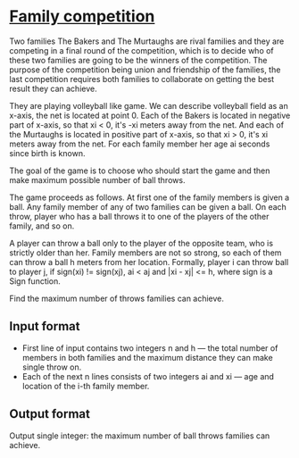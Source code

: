 # [Family competition][link]

Two families The Bakers and The Murtaughs are rival families and they are competing in a final round of the competition, which is to decide who of these two families are going to be the winners of the competition. The purpose of the competition being union and friendship of the families, the last competition requires both families to collaborate on getting the best result they can achieve.

They are playing volleyball like game. We can describe volleyball field as an x-axis, the net is located at point 0. Each of the Bakers is located in negative part of x-axis, so that xi < 0, it's -xi meters away from the net. And each of the Murtaughs is located in positive part of x-axis, so that xi > 0, it's xi meters away from the net. For each family member her age ai seconds since birth is known.

The goal of the game is to choose who should start the game and then make maximum possible number of ball throws.

The game proceeds as follows. At first one of the family members is given a ball. Any family member of any of two families can be given a ball. On each throw, player who has a ball throws it to one of the players of the other family, and so on.

A player can throw a ball only to the player of the opposite team, who is strictly older than her. Family members are not so strong, so each of them can throw a ball h meters from her location. Formally, player i can throw ball to player j, if sign(xi) != sign(xj), ai < aj and |xi - xj| <= h, where sign is a Sign function.

Find the maximum number of throws families can achieve.

## Input format

- First line of input contains two integers n and h — the total number of members in both families and the maximum distance they can make single throw on.
- Each of the next n lines consists of two integers ai and xi — age and location of the i-th family member.

## Output format

Output single integer: the maximum number of ball throws families can achieve.

[link]: https://www.hackerearth.com/practice/algorithms/dynamic-programming/introduction-to-dynamic-programming-1/practice-problems/algorithm/family-competition/
